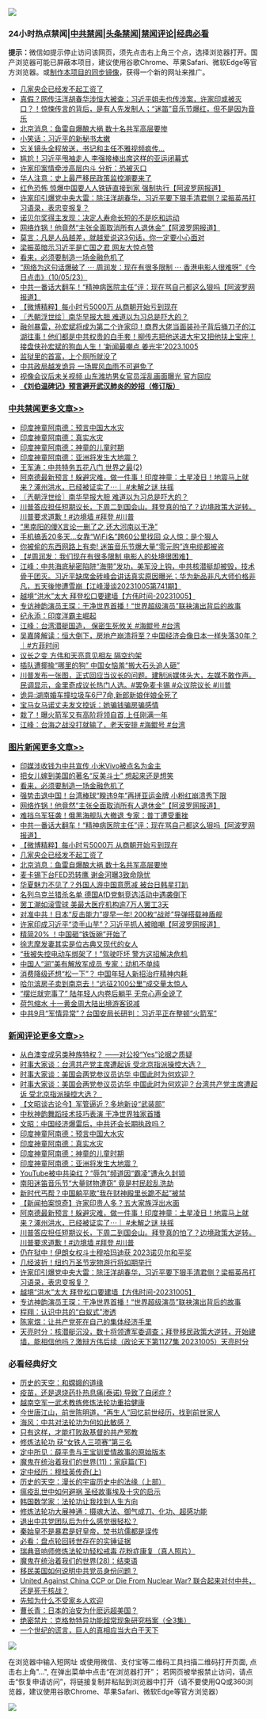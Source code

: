![](https://raw.githubusercontent.com/jsvpn/jsproxy/dev/64photo/fqnews-qr.jpg)

<div id="tt">
<h3>24小时热点禁闻|<a href="#%E4%B8%AD%E5%85%B1%E7%A6%81%E9%97%BB%E6%9B%B4%E5%A4%9A%E6%96%87%E7%AB%A0">中共禁闻</a>|<a href="#%E5%9B%BE%E7%89%87%E6%96%B0%E9%97%BB%E6%9B%B4%E5%A4%9A%E6%96%87%E7%AB%A0">头条禁闻</a>|<a href="#%E6%96%B0%E9%97%BB%E8%AF%84%E8%AE%BA%E6%9B%B4%E5%A4%9A%E6%96%87%E7%AB%A0">禁闻评论|<a href="#%E5%BF%85%E7%9C%8B%E7%BB%8F%E5%85%B8%E5%A5%BD%E6%96%87">经典必看</a></h3>
<div><b>提示：</b>微信如提示停止访问该网页，须先点击右上角三个点，选择浏览器打开。国产浏览器可能已屏蔽本项目，建议使用谷歌Chrome、苹果Safari、微软Edge等官方浏览器。或<a href="%E5%88%B6%E4%BD%9Cgit%E7%A6%81%E9%97%BB%E9%95%9C%E5%83%8F.md">制作本项目的同步镜像</a>，获得一个新的网址来推广。</div>
<ul>

<li><a href="/topimagenews/20231006/1943013.md">几家央企已经发不起工资了</a></li>
<li><a href="/sohnews/20231006/1943001.md">真假？网传汪洋胡春华涉恒大被查；习近平姐夫也传涉案，许家印或被灭口？！惊悚传言的背后，是有人先发制人；“迷笛”音乐节爆红，但不是因为音乐</a></li>
<li><a href="/topimagenews/20231006/1943003.md">北京消息：鱼雷自爆酿大祸 数十名共军高层要惨</a></li>
<li><a href="/ccpdope/20231006/1942989.md">小笑话：习近平的新秘书太嫩</a></li>
<li><a href="/cnnews/20231006/1943265.md">忘关镜头全程放送，书记和主任不雅视频疯传…</a></li>
<li><a href="/baitai/20231006/1943294.md">尴尬！习近平甩袖走人 李强接棒出席这样的亚运闭幕式</a></li>
<li><a href="/ccpdope/20231006/1942956.md">许家印案情牵涉高层内斗 分析：恐被灭口</a></li>
<li><a href="/cnnews/20231006/1943027.md">华人注意：史上最严移民政策监控潮要来了</a></li>
<li><a href="/cnnews/20231006/1943014.md">红色恐怖 惊爆中国要人人铁链直接到家 强制执行【阿波罗网报道】</a></li>
<li><a href="/comments/20231006/1943174.md">许家印引爆党中央大雷：除汪洋胡春华，习近平要下狠手清君侧？梁振英吊打习语录，表忠变报复？</a></li>
<li><a href="/baitai/20231006/1943281.md">诺贝尔奖得主发现：决定人寿命长短的不是吃和运动</a></li>
<li><a href="/topimagenews/20231006/1943214.md">网络炸锅！他竟然“主张全面取消所有人退休金”【阿波罗网报道】</a></li>
<li><a href="/funmedia/20231006/1943097.md">莫言：凡是人品越差，就越爱说这3句话，你一定要小心面对</a></li>
<li><a href="/cnnews/20231006/1943301.md">梁振英暗示习近平是亡国之君 网友大惊点赞</a></li>
<li><a href="/topimagenews/20231006/1943259.md">看来，必须要制造一场金融危机了</a></li>
<li><a href="/sohnews/20231006/1942949.md">“网络为这句话爆破了 ⋯ 周润发：现在有很多限制 ⋯ 香港电影人很难呀”《今日点击》（10/05/23）</a></li>
<li><a href="/topimagenews/20231006/1943129.md">中共一番话大翻车！“精神病医院主任”评：现在骂自己都这么狠吗【阿波罗网报道】</a></li>
<li><a href="/topimagenews/20231006/1943128.md">【微博精粹】每小时亏5000万 从商朝开始亏到现在</a></li>
<li><a href="/cbnews/20231006/1943310.md">〖兲朝浮世绘〗南华早报大胆 难道以为习总是吓大的？</a></li>
<li><a href="/sohnews/20231006/1943055.md">融创暴雷，孙宏斌将成为第二个许家印！商界大佬当面装孙子背后捅刀子的江湖往事！他们都是中共权贵的白手套！柳传志把他送进大牢又把他扶上宝座！接盘侠孙宏斌的狗血人生！‘新闻最嘲点 姜光宇’2023.1005</a></li>
<li><a href="/cnnews/20231006/1943135.md">监狱里的首富，上个厕所就没了</a></li>
<li><a href="/ccpdope/20231006/1943125.md">中共政局越发诡异 一场腥风血雨不可避免了</a></li>
<li><a href="/baitai/20231006/1943313.md">视像会议后未关视频 山东潍坊男女官员淫乱画面曝光 官方回应</a></li>
<li><b><a href="/comments/20200207/1272816.md" target="_blank">《刘伯温碑记》预言避开武汉肺炎的妙招（修订版）</a></b></li>
</ul>
</div>

<div class="catlist">
<h3><a href="/cbnews/" target="_blank">中共禁闻</a><span><a href="/cbnews/" target="_blank" rel="nofollow">更多文章>></a></span></h3>
<ul>
<li><a href="/comments/20231006/1943351.md" target="_blank">印度神童阿南德：预言中国大水灾</a></li>
<li><a href="/comments/20231006/1943350.md" target="_blank">印度神童阿南德：真实水灾</a></li>
<li><a href="/comments/20231006/1943349.md" target="_blank">印度神童阿南德：神童的儿童时期</a></li>
<li><a href="/comments/20231006/1943348.md" target="_blank">印度神童阿南德：亚洲将发生大地震？</a></li>
<li><a href="/cbnews/20231006/1943336.md" target="_blank">王军涛：中共特务五花八门 世界之最(2)</a></li>
<li><a href="/comments/20231006/1943318.md" target="_blank">阿南德最新预言！躲避灾难，做一件事！印度神童：土星凌日！地震马上就来？涿州洪水，已经被证实了⋯｜ #未解之谜 扶摇</a></li>
<li><a href="/cbnews/20231006/1943310.md" target="_blank">〖兲朝浮世绘〗南华早报大胆 难道以为习总是吓大的？</a></li>
<li><a href="/comments/20231006/1943307.md" target="_blank">川普答应担任短期议长，下周二到国会山。拜登真的怕了？边境政策大逆转。川普要求道歉！#边境墙 #拜登 #川普</a></li>
<li><a href="/cbnews/20231006/1943274.md" target="_blank">“黑南阳的傻X言论一删了之,还大河南以干净”</a></li>
<li><a href="/cbnews/20231006/1943239.md" target="_blank">手机搞丢20多天…女靠“WiFi名”跨60公里找回 众人惊：是个狠人</a></li>
<li><a href="/cbnews/20231006/1943226.md" target="_blank">你被偷的东西网路上有卖! 迷笛音乐节爆大量“零元购”连电缆都被盗</a></li>
<li><a href="/cbnews/20231006/1943171.md" target="_blank">【#周润发：我们现在有很多限制 电影人的处境很困难】</a></li>
<li><a href="/cbnews/20231006/1943173.md" target="_blank">江峰：中共海底秘密陷阱“海带”发功，美军没上钩，中共核潜艇却被毁，技术骨干团灭。习近平缺席金砖峰会讲话真实原因曝光；华为新品非凡大师价格非凡，五天後惨遭雪崩【江峰漫谈20231005第741期】</a></li>
<li><a href="/comments/20231006/1943143.md" target="_blank">越境“洪水”太大 拜登松口要建墙【方伟时间-20231005】</a></li>
<li><a href="/comments/20231006/1943112.md" target="_blank">专访神韵演员王琛：干净世界首播！“世界超级演员”联袂演出背后的故事</a></li>
<li><a href="/cbnews/20231006/1943091.md" target="_blank">纪永添：印度洋霸主崛起</a></li>
<li><a href="/cbnews/20231006/1943064.md" target="_blank">江峰：台湾潜艇国造， 保密生死攸关 #海鲲号 #台湾</a></li>
<li><a href="/comments/20231006/1943021.md" target="_blank">吴嘉隆解读：恒大倒下，房地产崩溃将至？中国经济会像日本一样失落30年？｜#方菲时间</a></li>
<li><a href="/comments/20231006/1942950.md" target="_blank">议长之变 方伟和天亮意见相左 隔空约架</a></li>
<li><a href="/cbnews/20231005/1942889.md" target="_blank">插队遭揶揄“哪里的狗” 中国女恼羞“搬大石头追人砸”</a></li>
<li><a href="/comments/20231005/1942834.md" target="_blank">川普发布一张图，正式回应当议长的问题。建制派媒体头大，左媒不敢作声。民调显示，金里奇成议长热门人选。#罢免麦卡锡 #众议院议长 #川普</a></li>
<li><a href="/cbnews/20231005/1942770.md" target="_blank">诡异:湖南婚车撞垃圾车6尸7命,新郎新娘伴娘全死了</a></li>
<li><a href="/cbnews/20231005/1942741.md" target="_blank">宝马女马诺丈夫发文控诉：她骗钱骗房骗感情</a></li>
<li><a href="/cbnews/20231005/1942699.md" target="_blank">栽了！曝火箭军又有高阶将领自首,上任刚满一年</a></li>
<li><a href="/cbnews/20231005/1942697.md" target="_blank">江峰：台海之战没打就输了，老天安排 #海鲲号 #台湾</a></li>

</ul>
</div>
<div class="catlist">
<h3><a href="/topimagenews/" target="_blank">图片新闻</a><span><a href="/topimagenews/" target="_blank" rel="nofollow">更多文章>></a></span></h3>
<ul>
<li><a href="/topimagenews/20231006/1943413.md" target="_blank">印媒涉收钱为中共宣传 小米Vivo被点名为金主</a></li>
<li><a href="/topimagenews/20231006/1943361.md" target="_blank">把女儿嫁到美国的著名“反美斗士” 想起来还是想笑</a></li>
<li><a href="/topimagenews/20231006/1943259.md" target="_blank">看来，必须要制造一场金融危机了</a></li>
<li><a href="/topimagenews/20231006/1943225.md" target="_blank">强势击退中国！台湾棒球“睽违9年”再拼亚运金牌 小粉红崩溃秀下限</a></li>
<li><a href="/topimagenews/20231006/1943214.md" target="_blank">网络炸锅！他竟然“主张全面取消所有人退休金”【阿波罗网报道】</a></li>
<li><a href="/topimagenews/20231006/1943144.md" target="_blank">难挡乌军狂袭！俄黑海舰队大撤退 专家：普丁遭受重挫</a></li>
<li><a href="/topimagenews/20231006/1943129.md" target="_blank">中共一番话大翻车！“精神病医院主任”评：现在骂自己都这么狠吗【阿波罗网报道】</a></li>
<li><a href="/topimagenews/20231006/1943128.md" target="_blank">【微博精粹】每小时亏5000万 从商朝开始亏到现在</a></li>
<li><a href="/topimagenews/20231006/1943013.md" target="_blank">几家央企已经发不起工资了</a></li>
<li><a href="/topimagenews/20231006/1943003.md" target="_blank">北京消息：鱼雷自爆酿大祸 数十名共军高层要惨</a></li>
<li><a href="/topimagenews/20231005/1942888.md" target="_blank">麦卡锡下台FED恐转鹰 谢金河曝3致命隐忧</a></li>
<li><a href="/topimagenews/20231005/1942887.md" target="_blank">华夏魅力不见了？外国人游中国意愿减 被台日韩星打趴</a></li>
<li><a href="/topimagenews/20231005/1942864.md" target="_blank">名列乌克兰猎杀名单 德国AfD党魁竞选活动中遇袭倒下</a></li>
<li><a href="/topimagenews/20231005/1942863.md" target="_blank">罢工潮如滚雪球 美最大医疗机构逾7万人罢工3天</a></li>
<li><a href="/topimagenews/20231005/1942783.md" target="_blank">对准中共！日本“反击能力”提早一年! 200枚“战斧”导弹搭载神盾舰</a></li>
<li><a href="/topimagenews/20231005/1942646.md" target="_blank">许家印成习近平“烫手山芋”？习近平抓人被暗嘲【阿波罗网报道】</a></li>
<li><a href="/topimagenews/20231005/1942580.md" target="_blank">精简20% ！中国砸“铁饭碗”开始了</a></li>
<li><a href="/topimagenews/20231005/1942534.md" target="_blank">徐志摩发妻其实是位古典又现代的女人</a></li>
<li><a href="/topimagenews/20231005/1942507.md" target="_blank">“我被失控电动车绑架了！”驾驶吓坏 警方这招解决危机</a></li>
<li><a href="/topimagenews/20231004/1942477.md" target="_blank">中国人“润”美有解放军成员 专家：动机不单纯</a></li>
<li><a href="/topimagenews/20231004/1942451.md" target="_blank">消费降级还想“松一下”？ 中国年轻人新招治疗精神内耗</a></li>
<li><a href="/topimagenews/20231004/1942437.md" target="_blank">哈尔滨房子卖到南京去！“远征2100公里”成交量太惊人</a></li>
<li><a href="/topimagenews/20231004/1942436.md" target="_blank">“摆烂就完事了” 陆年轻人内卷后躺平 无奈心声全说了</a></li>
<li><a href="/topimagenews/20231004/1942435.md" target="_blank">荷包缩水 十一黄金周大陆出境游客锐减</a></li>
<li><a href="/topimagenews/20231004/1942260.md" target="_blank">中共9月“军情异常”？台国安局长研判：习近平正在整顿“火箭军”</a></li>

</ul>
</div>
<div class="catlist">
<h3><a href="/comments/" target="_blank">新闻评论</a><span><a href="/comments/" target="_blank" rel="nofollow">更多文章>></a></span></h3>
<ul>
<li><a href="/comments/20231006/1943398.md" target="_blank">从白澳变成另类种族特权？ ——对公投“Yes”论据之质疑</a></li>
<li><a href="/comments/20231006/1943397.md" target="_blank">时事大家谈：台湾共产党主席遭起诉 受北京指派操控大选？ &#160;</a></li>
<li><a href="/comments/20231006/1943396.md" target="_blank">时事大家谈：美国会两党参议员访华 中国此时为何欢迎？</a></li>
<li><a href="/comments/20231006/1943395.md" target="_blank">时事大家谈：美国会两党参议员访华 中国此时为何欢迎？台湾共产党主席遭起诉 受北京指派操控大选？ &#160;</a></li>
<li><a href="/comments/20231006/1943367.md" target="_blank">【文昭谈古论今】军管逼近？多地新设“武装部”</a></li>
<li><a href="/comments/20231006/1943366.md" target="_blank">中秋神韵舞蹈技术技巧表演 干净世界独家首播</a></li>
<li><a href="/comments/20231006/1943360.md" target="_blank">文昭：中国经济爆雷后，中共还会长期执政吗？</a></li>
<li><a href="/comments/20231006/1943351.md" target="_blank">印度神童阿南德：预言中国大水灾</a></li>
<li><a href="/comments/20231006/1943350.md" target="_blank">印度神童阿南德：真实水灾</a></li>
<li><a href="/comments/20231006/1943349.md" target="_blank">印度神童阿南德：神童的儿童时期</a></li>
<li><a href="/comments/20231006/1943348.md" target="_blank">印度神童阿南德：亚洲将发生大地震？</a></li>
<li><a href="/comments/20231006/1943334.md" target="_blank">YouTube被中共染红？“辱包”频道因“霸凌”遭永久封锁</a></li>
<li><a href="/comments/20231006/1943333.md" target="_blank">南阳迷笛音乐节“大量财物遭窃” 竟是村民趁乱洗劫</a></li>
<li><a href="/comments/20231006/1943330.md" target="_blank">新时代丐帮？中国躺平歌“我在财神殿里长跪不起”被禁</a></li>
<li><a href="/comments/20231006/1943329.md" target="_blank">【新闻拍案惊奇】许家印贵人多？五大家族浮出水面</a></li>
<li><a href="/comments/20231006/1943318.md" target="_blank">阿南德最新预言！躲避灾难，做一件事！印度神童：土星凌日！地震马上就来？涿州洪水，已经被证实了⋯｜ #未解之谜 扶摇</a></li>
<li><a href="/comments/20231006/1943307.md" target="_blank">川普答应担任短期议长，下周二到国会山。拜登真的怕了？边境政策大逆转。川普要求道歉！#边境墙 #拜登 #川普</a></li>
<li><a href="/comments/20231006/1943297.md" target="_blank">仍在狱中！伊朗女权斗士穆哈玛迪获 2023诺贝尔和平奖</a></li>
<li><a href="/comments/20231006/1943295.md" target="_blank">几经波折！纽约万圣节宠物游行将如期举行</a></li>
<li><a href="/comments/20231006/1943174.md" target="_blank">许家印引爆党中央大雷：除汪洋胡春华，习近平要下狠手清君侧？梁振英吊打习语录，表忠变报复？</a></li>
<li><a href="/comments/20231006/1943143.md" target="_blank">越境“洪水”太大 拜登松口要建墙【方伟时间-20231005】</a></li>
<li><a href="/comments/20231006/1943112.md" target="_blank">专访神韵演员王琛：干净世界首播！“世界超级演员”联袂演出背后的故事</a></li>
<li><a href="/comments/20231006/1943108.md" target="_blank">程翔：认识中共的“白蚁式”渗透</a></li>
<li><a href="/comments/20231006/1943107.md" target="_blank">陈家煜：让共产党死在自己的集体经济手里</a></li>
<li><a href="/comments/20231006/1943106.md" target="_blank">天亮时分：核潜艇沉没，数十将领遭军委调查；拜登移民政策大逆转，开始建墙，能相信他吗？激辩方伟后续（政论天下第1127集 20231005）天亮时分</a></li>

</ul>
</div>

<div class="catlist">
<h3>必看经典好文</h3>
<ul>
<li><a href="/cbnews/20190219/1083302.md" target="_blank">历史的天空：和嫦娥的道缘</a></li>
<li><a href="/comments/20230424/1875912.md" target="_blank">疫苗，还是退烧药扑热息痛(泰诺) 导致了自闭症 ?</a></li>
<li><a href="/comments/20190807/1170993.md" target="_blank">越南空军一武术教练修炼法轮功重拾健康</a></li>
<li><a href="/funmedia/20210321/1509617.md" target="_blank">今世唐江山，前世陈明道，“再生人”回忆前世经历，找到前世家人</a></li>
<li><a href="/comments/20191218/1228234.md" target="_blank">海风：中共对法轮功为何如此敏感？</a></li>
<li><a href="/comments/20220127/1684835.md" target="_blank">只有这样，才能打败敌基督的共产邪教</a></li>
<li><a href="/comments/20210720/1514058.md" target="_blank">修炼法轮功 获“女铁人三项赛”第三名</a></li>
<li><a href="/comments/20200616/1345658.md" target="_blank">定中所见：薛平贵与王宝钏爱情故事的原始版本</a></li>
<li><a href="/topimagenews/20180530/950691.md" target="_blank">魔鬼在统治着我们的世界(11)：家庭篇(下)</a></li>
<li><a href="/tculture/xiulian/20151104/467495.md" target="_blank">定中经历：穆桂英传奇(上)</a></li>
<li><a href="/tculture/20121025/73065.md" target="_blank">历史的天空：漫长的宇宙历史中的法缘（上部）</a></li>
<li><a href="/comments/20200618/1346823.md" target="_blank">瘟疫乱世中如何避祸 圣经故事埃及十灾的启示</a></li>
<li><a href="/comments/20220418/1721061.md" target="_blank">韩国数学家：法轮功让我找到人生方向</a></li>
<li><a href="/comments/20191203/1234383.md" target="_blank">修炼法轮功大展神通：摄魂大法、御气成刀、化功、超感功能</a></li>
<li><a href="/comments/20220806/1768236.md" target="_blank">退出中共党团队后为什么感觉很轻松？</a></li>
<li><a href="/lifebaike/20210407/1521258.md" target="_blank">秦始皇不是暴君是好皇帝，焚书坑儒都是误传</a></li>
<li><a href="/comments/20211129/1658340.md" target="_blank">必看：盘点轮回转世存在的实锤证据</a></li>
<li><a href="/comments/20210907/1620306.md" target="_blank">瑞典音响师修炼法轮功轻松戒毒 花粉症康复（真人照片）</a></li>
<li><a href="/comments/20181228/1054609.md" target="_blank">魔鬼在统治着我们的世界(28)：结束语</a></li>
<li><a href="/comments/20220819/1773759.md" target="_blank">移民美国如何说明中共党员身份问题？</a></li>
<li><a href="/comments/20200820/1451960.md" target="_blank">United Against China CCP or Die From Nuclear War? 联合起来对付中共，还是死于核战？</a></li>
<li><a href="/comments/20200620/1346848.md" target="_blank">先知为什么不受家乡人欢迎</a></li>
<li><a href="/taiwannews/20221015/1797413.md" target="_blank">曹长青：日本的治安为什麽远超美国？</a></li>
<li><a href="/comments/20200705/783265.md" target="_blank">绝密禁片：克格勃特异功能超常现象研究档案（全3集）</a></li>
<li><a href="/comments/20200621/1348067.md" target="_blank">一个世纪的谎言，巨人的真相应当大白于天下</a></li>

</ul>
</div>

![](https://raw.githubusercontent.com/jsvpn/jsproxy/dev/64photo/fqnews-qr.jpg)

在浏览器中输入短网址 或使用微信、支付宝等二维码工具扫描二维码打开页面, 点击右上角"...", 在弹出菜单中点击“在浏览器打开”； 若网页被举报禁止访问，请点击“恢复申请访问”，将链接复制并粘贴到浏览器中打开（请不要使用QQ或360浏览器，建议使用谷歌Chrome、苹果Safari、微软Edge等官方浏览器）

![](https://raw.githubusercontent.com/jsvpn/jsproxy/dev/64photo/wx.jpg)